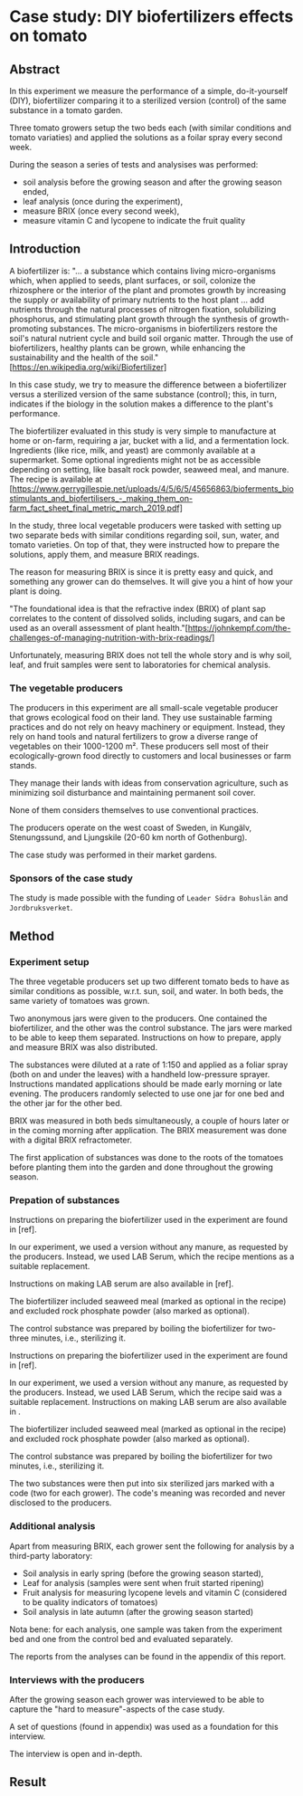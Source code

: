 # Case study: DIY biofertilizers effects on tomato

## Abstract

In this experiment we measure the performance of a simple, do-it-yourself (DIY), biofertilizer comparing it to a sterilized version (control) of the same substance in a tomato garden.

Three tomato growers setup the two beds each (with similar conditions and tomato variaties) and applied the solutions as a foilar spray every second week.

During the season a series of tests and analysises was performed:

- soil analysis before the growing season and after the growing season ended,
- leaf analysis (once during the experiment),
- measure BRIX (once every second week),
- measure vitamin C and lycopene to indicate the fruit quality

## Introduction

A biofertilizer is: "... a substance which contains living micro-organisms which, when applied to seeds, plant surfaces, or soil, colonize the rhizosphere or the interior of the plant and promotes growth by increasing the supply or availability of primary nutrients to the host plant ... add nutrients through the natural processes of nitrogen fixation, solubilizing phosphorus, and stimulating plant growth through the synthesis of growth-promoting substances. The micro-organisms in biofertilizers restore the soil's natural nutrient cycle and build soil organic matter. Through the use of biofertilizers, healthy plants can be grown, while enhancing the sustainability and the health of the soil." [https://en.wikipedia.org/wiki/Biofertilizer]

In this case study, we try to measure the difference between a biofertilizer versus a sterilized version of the same substance (control); this, in turn, indicates if the biology in the solution makes a difference to the plant's performance.

The biofertilizer evaluated in this study is very simple to manufacture at home or on-farm, requiring a jar, bucket with a lid, and a fermentation lock. Ingredients (like rice, milk, and yeast) are commonly available at a supermarket. Some optional ingredients might not be as accessible depending on setting, like basalt rock powder, seaweed meal, and manure. The recipe is available at [https://www.gerrygillespie.net/uploads/4/5/6/5/45656863/bioferments_biostimulants_and_biofertilisers_-_making_them_on-farm_fact_sheet_final_metric_march_2019.pdf]

In the study, three local vegetable producers were tasked with setting up two separate beds with similar conditions regarding soil, sun, water, and tomato varieties. On top of that, they were instructed how to prepare the solutions, apply them, and measure BRIX readings.

The reason for measuring BRIX is since it is pretty easy and quick, and something any grower can do themselves. It will give you a hint of how your plant is doing.

"The foundational idea is that the refractive index (BRIX) of plant sap correlates to the content of dissolved solids, including sugars, and can be used as an overall assessment of plant health."[https://johnkempf.com/the-challenges-of-managing-nutrition-with-brix-readings/]

Unfortunately, measuring BRIX does not tell the whole story and is why soil, leaf, and fruit samples were sent to laboratories for chemical analysis.

### The vegetable producers

The producers in this experiment are all small-scale vegetable producer that grows ecological food on their land. They use sustainable farming practices and do not rely on heavy machinery or equipment. Instead, they rely on hand tools and natural fertilizers to grow a diverse range of vegetables on their 1000-1200 m². These producers sell most of their ecologically-grown food directly to customers and local businesses or farm stands.

They manage their lands with ideas from conservation agriculture, such as minimizing soil disturbance and maintaining permanent soil cover.

None of them considers themselves to use conventional practices.

The producers operate on the west coast of Sweden, in Kungälv, Stenungssund, and Ljungskile (20-60 km north of Gothenburg).

The case study was performed in their market gardens.

### Sponsors of the case study

The study is made possible with the funding of `Leader Södra Bohuslän` and `Jordbruksverket`.

## Method

### Experiment setup

The three vegetable producers set up two different tomato beds to have as similar conditions as possible, w.r.t. sun, soil, and water. In both beds, the same variety of tomatoes was grown.

Two anonymous jars were given to the producers. One contained the biofertilizer, and the other was the control substance. The jars were marked to be able to keep them separated. Instructions on how to prepare, apply and measure BRIX was also distributed.

The substances were diluted at a rate of 1:150 and applied as a foliar spray (both on and under the leaves) with a handheld low-pressure sprayer. Instructions mandated applications should be made early morning or late evening. The producers randomly selected to use one jar for one bed and the other jar for the other bed.

BRIX was measured in both beds simultaneously, a couple of hours later or in the coming morning after application. The BRIX measurement was done with a digital BRIX refractometer.

The first application of substances was done to the roots of the tomatoes before planting them into the garden and done throughout the growing season.

### Prepation of substances

Instructions on preparing the biofertilizer used in the experiment are found in [ref].

In our experiment, we used a version without any manure, as requested by the producers. Instead, we used LAB Serum, which the recipe mentions as a suitable replacement.

Instructions on making LAB serum are also available in [ref].

The biofertilizer included seaweed meal (marked as optional in the recipe) and excluded rock phosphate powder (also marked as optional).

The control substance was prepared by boiling the biofertilizer for two-three minutes, i.e., sterilizing it.

Instructions on preparing the biofertilizer used in the experiment are found in [ref].

In our experiment, we used a version without any manure, as requested by the producers. Instead, we used LAB Serum, which the recipe said was a suitable replacement. Instructions on making LAB serum are also available in <ref>. 

The biofertilizer included seaweed meal (marked as optional in the recipe) and excluded rock phosphate powder (also marked as optional).

The control substance was prepared by boiling the biofertilizer for two minutes, i.e., sterilizing it.

The two substances were then put into six sterilized jars marked with a code (two for each grower). The code's meaning was recorded and never disclosed to the producers.

### Additional analysis

Apart from measuring BRIX, each grower sent the following for analysis by a third-party laboratory:

- Soil analysis in early spring (before the growing season started),
- Leaf for analysis (samples were sent when fruit started ripening)
- Fruit analysis for measuring lycopene levels and vitamin C (considered to be quality indicators of tomatoes)
- Soil analysis in late autumn (after the growing season started)

Nota bene: for each analysis, one sample was taken from the experiment bed and one from the control bed and evaluated separately.

The reports from the analyses can be found in the appendix of this report.


### Interviews with the producers

After the growing season each grower was interviewed to be able to capture the "hard to measure"-aspects of the case study.

A set of questions (found in appendix) was used as a foundation for this interview.

The interview is open and in-depth.

## Result
